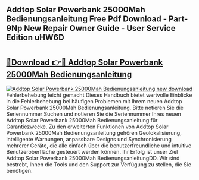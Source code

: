 ## Addtop Solar Powerbank 25000Mah Bedienungsanleitung Free Pdf Download - Part-9Np New Repair Owner Guide - User Service Edition uHW6D

# <h2><a href="http://df3c6m.blite.top/?on=Addtop+Solar+Powerbank+25000Mah+Bedienungsanleitung">🔗Download 👉🔴 Addtop Solar Powerbank 25000Mah Bedienungsanleitung</a></h2>

[![Addtop Solar Powerbank 25000Mah Bedienungsanleitung new download](https://i.imgur.com/lujVjoI.png)](http://df3c6m.blite.top/?on=Addtop+Solar+Powerbank+25000Mah+Bedienungsanleitung)
Fehlerbehebung leicht gemacht Dieses Handbuch bietet wertvolle Einblicke in die Fehlerbehebung bei häufigen Problemen mit Ihrem neuen Addtop Solar Powerbank 25000Mah Bedienungsanleitung. Bitte notieren Sie die Seriennummer Suchen und notieren Sie die Seriennummer Ihres neuen Addtop Solar Powerbank 25000Mah Bedienungsanleitung für Garantiezwecke. Zu den erweiterten Funktionen von Addtop Solar Powerbank 25000Mah Bedienungsanleitung gehören Geolokalisierung, intelligente Warnungen, anpassbare Designs und Synchronisierung mehrerer Geräte, die alle einfach über die benutzerfreundliche und intuitive Benutzeroberfläche gesteuert werden können. Ihr Erfolg ist unser Ziel Addtop Solar Powerbank 25000Mah BedienungsanleitungDD. Wir sind bestrebt, Ihnen die Tools und den Support zur Verfügung zu stellen, die Sie benötigen.
